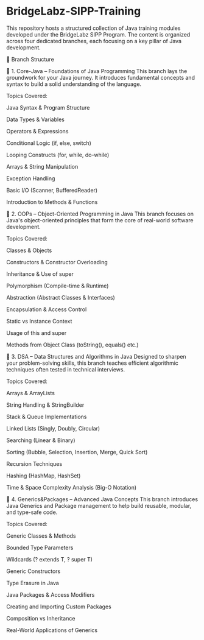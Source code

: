 # BridgeLabz-SIPP-Training

This repository hosts a structured collection of Java training modules developed under the BridgeLabz SIPP Program. The content is organized across four dedicated branches, each focusing on a key pillar of Java development.

📌 Branch Structure

🔹 1. Core-Java – Foundations of Java Programming
This branch lays the groundwork for your Java journey. It introduces fundamental concepts and syntax to build a solid understanding of the language.

Topics Covered:

Java Syntax & Program Structure

Data Types & Variables

Operators & Expressions

Conditional Logic (if, else, switch)

Looping Constructs (for, while, do-while)

Arrays & String Manipulation

Exception Handling

Basic I/O (Scanner, BufferedReader)

Introduction to Methods & Functions

🔹 2. OOPs – Object-Oriented Programming in Java
This branch focuses on Java's object-oriented principles that form the core of real-world software development.

Topics Covered:

Classes & Objects

Constructors & Constructor Overloading

Inheritance & Use of super

Polymorphism (Compile-time & Runtime)

Abstraction (Abstract Classes & Interfaces)

Encapsulation & Access Control

Static vs Instance Context

Usage of this and super

Methods from Object Class (toString(), equals() etc.)

🔹 3. DSA – Data Structures and Algorithms in Java
Designed to sharpen your problem-solving skills, this branch teaches efficient algorithmic techniques often tested in technical interviews.

Topics Covered:

Arrays & ArrayLists

String Handling & StringBuilder

Stack & Queue Implementations

Linked Lists (Singly, Doubly, Circular)

Searching (Linear & Binary)

Sorting (Bubble, Selection, Insertion, Merge, Quick Sort)

Recursion Techniques

Hashing (HashMap, HashSet)

Time & Space Complexity Analysis (Big-O Notation)

🔹 4. Generics&Packages – Advanced Java Concepts
This branch introduces Java Generics and Package management to help build reusable, modular, and type-safe code.

Topics Covered:

Generic Classes & Methods

Bounded Type Parameters

Wildcards (? extends T, ? super T)

Generic Constructors

Type Erasure in Java

Java Packages & Access Modifiers

Creating and Importing Custom Packages

Composition vs Inheritance

Real-World Applications of Generics
